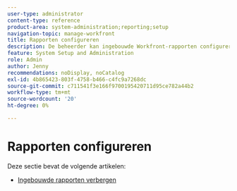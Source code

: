 ```yaml
---
user-type: administrator
content-type: reference
product-area: system-administration;reporting;setup
navigation-topic: manage-workfront
title: Rapporten configureren
description: De beheerder kan ingebouwde Workfront-rapporten configureren.
feature: System Setup and Administration
role: Admin
author: Jenny
recommendations: noDisplay, noCatalog
exl-id: 4b865423-803f-4758-b466-c4fc9a7268dc
source-git-commit: c711541f3e166f9700195420711d95ce782a44b2
workflow-type: tm+mt
source-wordcount: '20'
ht-degree: 0%

---
```


# Rapporten configureren

Deze sectie bevat de volgende artikelen:

* [Ingebouwde rapporten verbergen](../../../administration-and-setup/manage-workfront/configure-reports/hide-built-in-reports.md)
